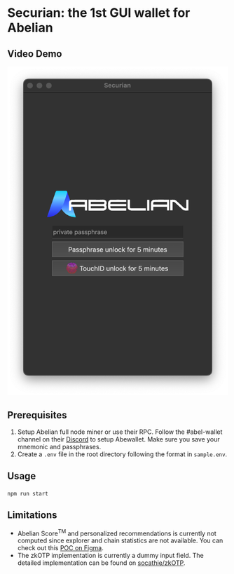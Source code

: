 # Securian: the 1st GUI wallet for Abelian

## Video Demo
[![Video Demo](assets/1.png)](assets/demo.mov)


## Prerequisites

1. Setup Abelian full node miner or use their RPC. Follow the #abel-wallet channel on their [Discord](https://discord.gg/5rrDxP29hx) to setup Abewallet. Make sure you save your mnemonic and passphrases.
2. Create a `.env` file in the root directory following the format in `sample.env`.

## Usage

`npm run start`

## Limitations

* Abelian Score<sup>TM</sup> and personalized recommendations is currently not computed since explorer and chain statistics are not available. You can check out this [POC on Figma](https://www.figma.com/proto/6VdUnZGlQoZPgGoJrY9fkj/ABELIAN-PRO?node-id=3%3A2&scaling=min-zoom&page-id=0%3A1&starting-point-node-id=3%3A2).
* The zkOTP implementation is currently a dummy input field. The detailed implementation can be found on [socathie/zkOTP](https://github.com/socathie/zkOTP).
